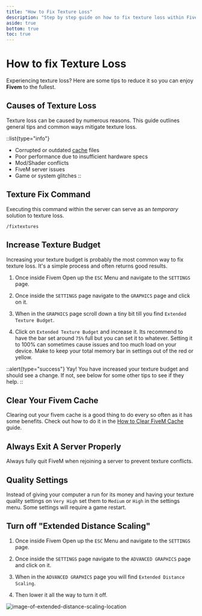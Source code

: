 ```yaml
---
title: "How to Fix Texture Loss"
description: "Step by step guide on how to fix texture loss within FiveM and some of the common causes."
aside: true
bottom: true
toc: true
---
```


# How to fix Texture Loss

Experiencing texture loss? Here are some tips to reduce it so you can enjoy **Fivem** to the fullest.

## Causes of Texture Loss

Texture loss can be caused by numerous reasons. This guide outlines general tips and common ways mitigate texture loss.

::list{type="info"}
- Corrupted or outdated [cache](/server-docs/troubleshooting/how-to-clear-fivem-cache) files
- Poor performance due to insufficient hardware specs
- Mod/Shader conflicts 
- FiveM server issues
- Game or system glitches
::

## Texture Fix Command
Executing this command within the server can serve as an *temporary* solution to texture loss.

`/fixtextures`

## Increase Texture Budget
Increasing your texture budget is probably the most common way to fix texture loss. It's a simple process and often returns good results.

1. Once inside Fivem Open up the `ESC` Menu and navigate to the `SETTINGS` page.

2. Once inside the `SETTINGS` page navigate to the `GRAPHICS` page and click on it.

3. When in the `GRAPHICS` page scroll down a tiny bit till you find `Extended Texture Budget`.

4. Click on `Extended Texture Budget` and increase it. Its recommend to have the bar set around `75%` full but you can set it to whatever. Setting it to 100% can sometimes cause issues and too much load on your device. Make to keep your total memory bar in settings out of the red or yellow.

::alert{type="success"}
Yay! You have increased your texture budget and should see a change. If not, see below for some other tips to see if they help.
::

## Clear Your Fivem Cache
Clearing out your fivem cache is a good thing to do every so often as it has some benefits. Check out how to do it in the [How to Clear FiveM Cache](/server-docs/troubleshooting/how-to-clear-fivem-cache) guide.

## Always Exit A Server Properly
Always fully quit FiveM when rejoining a server to prevent texture conflicts.

## Quality Settings
Instead of giving your computer a run for its money and having your texture quality settings on `Very High` set them to `Medium` or `High` in the settings menu. Some settings will require a game restart.

## Turn off "Extended Distance Scaling"

1. Once inside Fivem Open up the `ESC` Menu and navigate to the `SETTINGS` page.

2. Once inside the `SETTINGS` page navigate to the `ADVANCED GRAPHICS` page and click on it.

3. When in the `ADVANCED GRAPHICS` page you will find `Extended Distance Scaling`.

4. Then lower it all the way to turn it off.

![image-of-extended-distance-scaling-location](https://cdn.discordapp.com/attachments/1191936472106926200/1192000009038733402/image.png?ex=65a77b84&is=65950684&hm=4207852b6b2d0d2d5a55560e487a2f4bc01856928b8e32f2ea8bf3e10f4ed0f3&)

